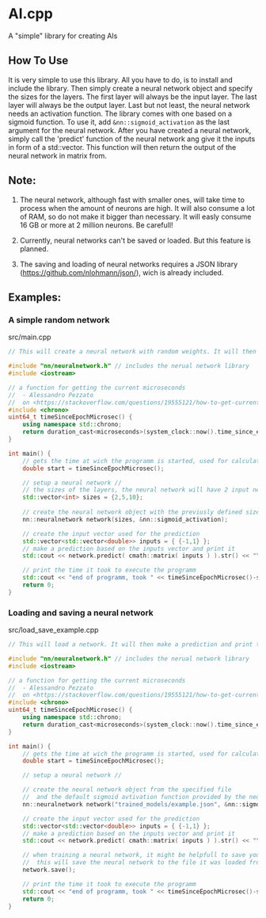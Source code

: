 # AI.cpp
A "simple" library for creating AIs

## How To Use

It is very simple to use this library. All you have to do, is to install and include the library. Then simply create a neural network object and specify the sizes for the layers. The first layer will always be the input layer. The last layer will always be the output layer. Last but not least, the neural network needs an activation function. The library comes with one based on a sigmoid function. To use it, add `&nn::sigmoid_activation` as the last argument for the neural network. After you have created a neural network, simply call the 'predict' function of the neural network ang give it the inputs in form of a std::vector<double>. This function will then return the output of the neural network in matrix from.

## Note:
1. The neural network, although fast with smaller ones, will take time to process when the amount of neurons are high. It will also consume a lot of RAM, so do not make it bigger than necessary. It will easly consume 16 GB or more at 2 million neurons. Be carefull!

2. Currently, neural networks can't be saved or loaded. But this feature is planned.

3. The saving and loading of neural networks requires a JSON library (https://github.com/nlohmann/json/), wich is already included.

## Examples:
### A simple random network
src/main.cpp
```cpp
// This will create a neural network with random weights. It will then make a prediction and print the result.

#include "nn/neuralnetwork.h" // includes the nerual network library
#include <iostream>

// a function for getting the current microseconds
//  - Alessandro Pezzato
//  on <https://stackoverflow.com/questions/19555121/how-to-get-current-timestamp-in-milliseconds-since-1970-just-the-way-java-gets>
#include <chrono>
uint64_t timeSinceEpochMicrosec() {
    using namespace std::chrono;
    return duration_cast<microseconds>(system_clock::now().time_since_epoch()).count();
}

int main() {
    // gets the time at wich the programm is started, used for calculating how long the programm took to execute
    double start = timeSinceEpochMicrosec();

    // setup a neural network //
    // the sizes of the layers, the neural network will have 2 input neurons, 5 neurons on a hidden layer and 10 output neurons. 
    std::vector<int> sizes = {2,5,10};
    
    // create the neural network object with the previusly defined sizes and the default sigmoid avtivation function provided by the neural network library
    nn::neuralnetwork network(sizes, &nn::sigmoid_activation);

    // create the input vector used for the prediction
    std::vector<std::vector<double>> inputs = { {-1,1} };
    // make a prediction based on the inputs vector and print it
    std::cout << network.predict( cmath::matrix( inputs ) ).str() << "\n";

    // print the time it took to execute the programm
    std::cout << "end of programm, took " << timeSinceEpochMicrosec()-start << " microseconds\n";
    return 0;
}
```
### Loading and saving a neural network
src/load_save_example.cpp
```cpp
// This will load a network. It will then make a prediction and print the result. After that, this will save the neural network.

#include "nn/neuralnetwork.h" // includes the nerual network library
#include <iostream>

// a function for getting the current microseconds
//  - Alessandro Pezzato
//  on <https://stackoverflow.com/questions/19555121/how-to-get-current-timestamp-in-milliseconds-since-1970-just-the-way-java-gets>
#include <chrono>
uint64_t timeSinceEpochMicrosec() {
    using namespace std::chrono;
    return duration_cast<microseconds>(system_clock::now().time_since_epoch()).count();
}

int main() {
    // gets the time at wich the programm is started, used for calculating how long the programm took to execute
    double start = timeSinceEpochMicrosec();

    // setup a neural network //

    // create the neural network object from the specified file
    //  and the default sigmoid avtivation function provided by the neural network library
    nn::neuralnetwork network("trained_models/example.json", &nn::sigmoid_activation);

    // create the input vector used for the prediction
    std::vector<std::vector<double>> inputs = { {-1,1} };
    // make a prediction based on the inputs vector and print it
    std::cout << network.predict( cmath::matrix( inputs ) ).str() << "\n";

    // when training a neural network, it might be helpfull to save your progress
    //  this will save the neural network to the file it was loaded from
    network.save();

    // print the time it took to execute the programm
    std::cout << "end of programm, took " << timeSinceEpochMicrosec()-start << " microseconds\n";
    return 0;
}

